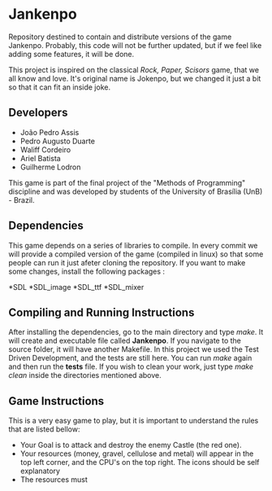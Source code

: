 # Jankenpo
Repository destined to contain and distribute versions of the game Jankenpo. Probably, this code will not be further updated, but if we feel like adding some features, it will be done.

This project is inspired on the classical _Rock, Paper, Scisors_ game, that we all know and love. It's original name is Jokenpo, but we changed it just a bit so that it can fit an inside joke.

## Developers

* João Pedro Assis
* Pedro Augusto Duarte
* Waliff Cordeiro
* Ariel Batista
* Guilherme Lodron

This game is part of the final project of the "Methods of Programming" discipline and was developed by students of the University of Brasília (UnB) - Brazil.

## Dependencies

This game depends on a series of libraries to compile. In every commit we will provide a compiled version of the game (compiled in linux) so that some people can run it just afeter cloning the repository. If you want to make some changes, install the following packages :

*SDL
*SDL_image
*SDL_ttf
*SDL_mixer

## Compiling and Running Instructions

After installing the dependencies, go to the main directory and type *make*. It will create and executable file called **Jankenpo**. If you navigate to the source folder, it will have another Makefile. In this project we used the Test Driven Development, and the tests are still here. You can run *make* again and then run the **tests** file. If you wish to clean your work, just type *make clean* inside the directories mentioned above.

## Game Instructions

This is a very easy game to play, but it is important to understand the rules that are listed bellow:

* Your Goal is to attack and destroy the enemy Castle (the red one).
* Your resources (money, gravel, cellulose and metal) will appear in the top left corner, and the CPU's on the top right. The icons should be self explanatory
* The resources must
